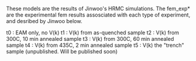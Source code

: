 
These models are the results of Jinwoo's HRMC simulations. The fem_exp* are the experimental fem results assosciated with each type of experiment, and desribed by Jinwoo below.


t0 : EAM only, no V(k)
t1 : V(k) from as-quenched sample
t2 : V(k) from 300C, 10 min annealed sample
t3 : V(k) from 300C, 60 min annealed sample
t4 : V(k) from 435C, 2 min annealed sample
t5 : V(k) the "trench" sample (unpublished. Will be published soon)
